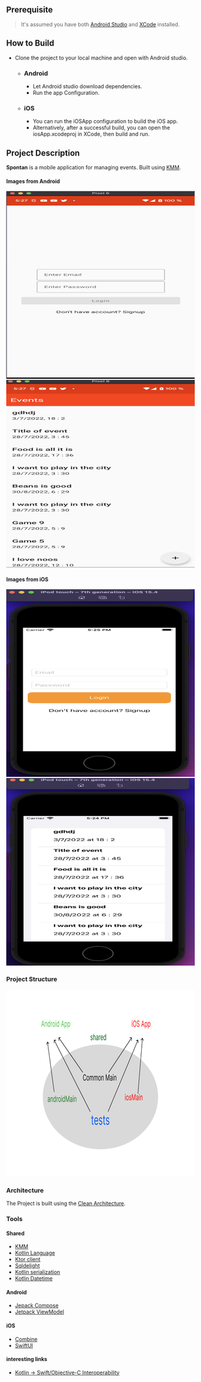 
## Prerequisite
> It's assumed you have both [Android Studio](https://developer.android.com/studio?gclid=CjwKCAjw_ISWBhBkEiwAdqxb9kQK1LFtDkAS6AFU-ZCrzGpaFDed5-DYMMbisxO2YZ8uzx2vv6fn8xoCjWAQAvD_BwE&gclsrc=aw.ds) and [XCode](https://developer.apple.com/xcode/) installed.
## How to Build
* Clone the project to your local machine and open with Android studio.
	* ### Android
		* Let Android studio download dependencies.
		* Run the app Configuration. 
	* ### iOS
		* You can run the iOSApp configuration to build the iOS app.
		* Alternatively, after a successful build, you can open the iosApp.xcodeproj in XCode, then build and run.
 
 ## Project Description
  **Spontan** is a mobile application for managing events. Built using [KMM](https://kotlinlang.org/docs/multiplatform-mobile-getting-started.html).
  
#### Images from Android
<img src="android_auth.png" width="700" height="500" />
<img src="android_list.png" width="700" height="500" />

####  Images from iOS
<img src="ios_auth.png" width="700" height="500" />
<img src="ios_list.png" width="700" height="500" />

### Project Structure
<img src="kmm.png" width="700" height="500" />

 ### Architecture
 The Project is built using the [Clean Architecture](https://developer.android.com/topic/architecture?gclid=CjwKCAjw_ISWBhBkEiwAdqxb9i24YwlLSa_1H2Fvx9Ul4hQ0p4j7Gh7awjnS8BER1O8u8KH7BK8OFxoCSmsQAvD_BwE&gclsrc=aw.ds). 
### Tools

#### Shared
* [KMM](https://kotlinlang.org/docs/getting-started.html)
* [Kotlin Language](https://kotlinlang.org/)
* [Ktor client](https://ktor.io/docs/create-client.html)
* [Sqldelight](https://github.com/cashapp/sqldelight)
* [Kotlin serialization](https://kotlinlang.org/docs/serialization.html)
* [Kotlin Datetime](https://github.com/Kotlin/kotlinx-datetime)

#### Android
* [Jepack Compose](https://developer.android.com/jetpack/compose?gclid=CjwKCAjw_ISWBhBkEiwAdqxb9nzoYY4WLAU43nlDB8IQzOF35aFSFWex9lNGAYJICk40shwaF8lodhoCkWkQAvD_BwE&gclsrc=aw.ds)
* [Jetpack ViewModel](https://developer.android.com/topic/libraries/architecture/viewmodel?gclid=CjwKCAjw_ISWBhBkEiwAdqxb9myAeiqd-W8rKzPejJuUSdsCVDPTjWkgw8c_80zRF8ZD1gLI07KtLBoCUm8QAvD_BwE&gclsrc=aw.ds)

#### iOS
* [Combine](https://developer.apple.com/documentation/combine)
* [SwiftUI](https://developer.apple.com/xcode/swiftui/)

#### interesting links
* [Kotlin -> Swift/Objective-C Interoperability](https://kotlinlang.org/docs/native-objc-interop.html)
